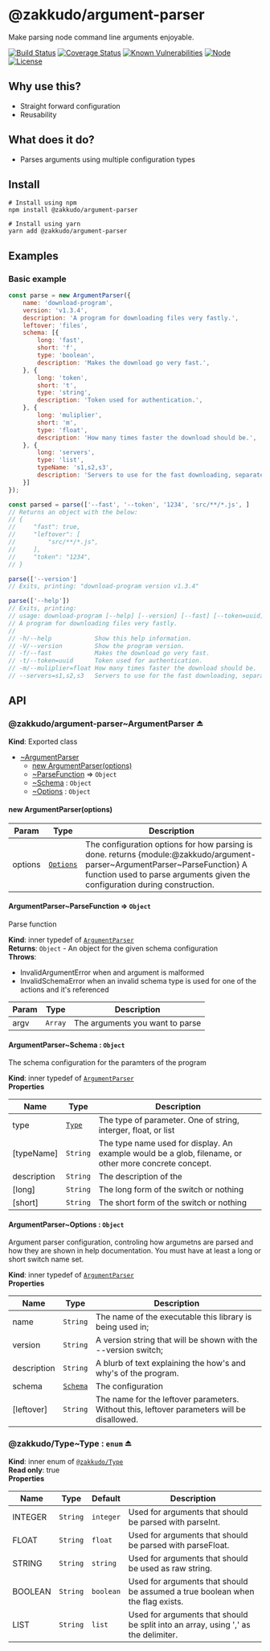 # @zakkudo/argument-parser

Make parsing node command line arguments enjoyable.

[![Build Status](https://travis-ci.org/zakkudo/argument-parser.svg?branch=master)](https://travis-ci.org/zakkudo/argument-parser)
[![Coverage Status](https://coveralls.io/repos/github/zakkudo/argument-parser/badge.svg?branch=master)](https://coveralls.io/github/zakkudo/argument-parser?branch=master)
[![Known Vulnerabilities](https://snyk.io/test/github/zakkudo/argument-parser/badge.svg)](https://snyk.io/test/github/zakkudo/argument-parser)
[![Node](https://img.shields.io/node/v/@zakkudo/argument-parser.svg)](https://nodejs.org/)
[![License](https://img.shields.io/npm/l/@zakkudo/argument-parser.svg)](https://opensource.org/licenses/BSD-3-Clause)

## Why use this?

- Straight forward configuration
- Reusability

## What does it do?

- Parses arguments using multiple configuration types

## Install

```console
# Install using npm
npm install @zakkudo/argument-parser
```

``` console
# Install using yarn
yarn add @zakkudo/argument-parser
```

## Examples

### Basic example
``` javascript
const parse = new ArgumentParser({
    name: 'download-program',
    version: 'v1.3.4',
    description: 'A program for downloading files very fastly.',
    leftover: 'files',
    schema: [{
        long: 'fast',
        short: 'f',
        type: 'boolean',
        description: 'Makes the download go very fast.',
    }, {
        long: 'token',
        short: 't',
        type: 'string',
        description: 'Token used for authentication.',
    }, {
        long: 'muliplier',
        short: 'm',
        type: 'float',
        description: 'How many times faster the download should be.',
    }, {
        long: 'servers',
        type: 'list',
        typeName: 's1,s2,s3',
        description: 'Servers to use for the fast downloading, separated by a comma.',
    }]
});

const parsed = parse(['--fast', '--token', '1234', 'src/**/*.js', ]
// Returns an object with the below:
// {
//     "fast": true,
//     "leftover": [
//         "src/**/*.js",
//     ],
//     "token": "1234",
// }

parse(['--version']
// Exits, printing: "download-program version v1.3.4"

parse(['--help'])
// Exits, printing:
// usage: download-program [--help] [--version] [--fast] [--token=uuid] [--muliplier=float] [--servers=s1,s2,s3] ...files
// A program for downloading files very fastly.
//
// -h/--help            Show this help information.
// -V/--version         Show the program version.
// -f/--fast            Makes the download go very fast.
// -t/--token=uuid      Token used for authentication.
// -m/--muliplier=float How many times faster the download should be.
// --servers=s1,s2,s3   Servers to use for the fast downloading, separated by a comma.
```

## API

<a name="module_@zakkudo/argument-parser"></a>

<a name="module_@zakkudo/argument-parser..ArgumentParser"></a>

### @zakkudo/argument-parser~ArgumentParser ⏏

**Kind**: Exported class

* [~ArgumentParser](#module_@zakkudo/argument-parser..ArgumentParser)
    * [new ArgumentParser(options)](#new_module_@zakkudo/argument-parser..ArgumentParser_new)
    * [~ParseFunction](#module_@zakkudo/argument-parser..ArgumentParser..ParseFunction) ⇒ <code>Object</code>
    * [~Schema](#module_@zakkudo/argument-parser..ArgumentParser..Schema) : <code>Object</code>
    * [~Options](#module_@zakkudo/argument-parser..ArgumentParser..Options) : <code>Object</code>

<a name="new_module_@zakkudo/argument-parser..ArgumentParser_new"></a>

#### new ArgumentParser(options)

| Param | Type | Description |
| --- | --- | --- |
| options | [<code>Options</code>](#module_@zakkudo/argument-parser..ArgumentParser..Options) | The configuration options for how parsing is done. returns {module:@zakkudo/argument-parser~ArgumentParser~ParseFunction} A function used to parse arguments given the configuration during construction. |

<a name="module_@zakkudo/argument-parser..ArgumentParser..ParseFunction"></a>

#### ArgumentParser~ParseFunction ⇒ <code>Object</code>
Parse function

**Kind**: inner typedef of [<code>ArgumentParser</code>](#module_@zakkudo/argument-parser..ArgumentParser)  
**Returns**: <code>Object</code> - An object for the given schema configuration  
**Throws**:

- InvalidArgumentError when and argument is malformed
- InvalidSchemaError when an invalid schema type is used for one of the actions and it's referenced

| Param | Type | Description |
| --- | --- | --- |
| argv | <code>Array</code> | The arguments you want to parse |

<a name="module_@zakkudo/argument-parser..ArgumentParser..Schema"></a>

#### ArgumentParser~Schema : <code>Object</code>
The schema configuration for the paramters of the program

**Kind**: inner typedef of [<code>ArgumentParser</code>](#module_@zakkudo/argument-parser..ArgumentParser)  
**Properties**

| Name | Type | Description |
| --- | --- | --- |
| type | [<code>Type</code>](#module_@zakkudo/Type..Type) | The type of parameter.  One of string, interger, float, or list |
| [typeName] | <code>String</code> | The type name used for display.  An example would be a glob, filename, or other more concrete concept. |
| description | <code>String</code> | The description of the |
| [long] | <code>String</code> | The long form of the switch or nothing |
| [short] | <code>String</code> | The short form of the switch or nothing |

<a name="module_@zakkudo/argument-parser..ArgumentParser..Options"></a>

#### ArgumentParser~Options : <code>Object</code>
Argument parser configuration, controling how argumetns are parsed
and how they are shown in help documentation.  You must have at least a long
or short switch name set.

**Kind**: inner typedef of [<code>ArgumentParser</code>](#module_@zakkudo/argument-parser..ArgumentParser)  
**Properties**

| Name | Type | Description |
| --- | --- | --- |
| name | <code>String</code> | The name of the executable this library is being used in; |
| version | <code>String</code> | A version string that will be shown with the --version switch; |
| description | <code>String</code> | A blurb of text explaining the how's and why's of the program. |
| schema | [<code>Schema</code>](#module_@zakkudo/argument-parser..ArgumentParser..Schema) | The configuration |
| [leftover] | <code>String</code> | The name for the leftover parameters.  Without this, leftover parameters will be disallowed. |

<a name="module_@zakkudo/Type"></a>

<a name="module_@zakkudo/Type..Type"></a>

### @zakkudo/Type~Type : <code>enum</code> ⏏
**Kind**: inner enum of [<code>@zakkudo/Type</code>](#module_@zakkudo/Type)  
**Read only**: true  
**Properties**

| Name | Type | Default | Description |
| --- | --- | --- | --- |
| INTEGER | <code>String</code> | <code>integer</code> | Used for arguments that should be parsed with parseInt. |
| FLOAT | <code>String</code> | <code>float</code> | Used for arguments that should be parsed with parseFloat. |
| STRING | <code>String</code> | <code>string</code> | Used for arguments that should be used as raw string. |
| BOOLEAN | <code>String</code> | <code>boolean</code> | Used for arguments that should be assumed a true boolean when the flag exists. |
| LIST | <code>String</code> | <code>list</code> | Used for arguments that should be split into an array, using ',' as the delimiter. |

